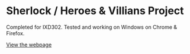 # Sherlock / Heroes & Villians Project
Completed for IXD302. Tested and working on Windows on Chrome & Firefox.

[View the webpage](https://williamipark.github.io/sherlock/index.html)
